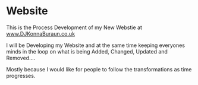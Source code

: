 Website
=======

This is the Process Development of my New Webstie at www.DJKonnaBuraun.co.uk

I will be Developing my Website and at the same time keeping everyones minds in the loop on what is being Added, Changed, Updated and Removed.... 

Mostly because I would like for people to follow the transformations as time progresses.
